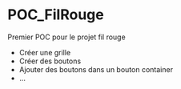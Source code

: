 # POC_FilRouge
Premier POC pour le projet fil rouge

- Créer une grille
- Créer des boutons
- Ajouter des boutons dans un bouton container
- ...
